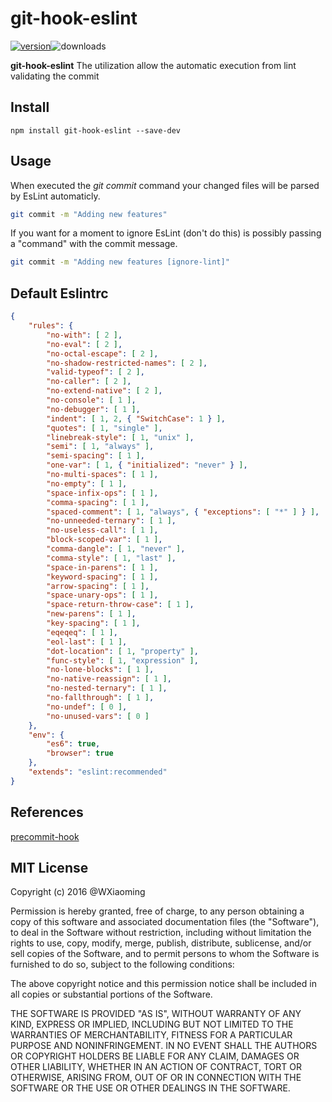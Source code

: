 # git-hook-eslint

[![version](https://img.shields.io/github/release/GuilhermeEsteves/git-hook-eslint.svg?style=flat-square)](https://github.com/GuilhermeEsteves/git-hook-eslint/releases)![downloads](https://img.shields.io/github/downloads/GuilhermeEsteves/git-hook-eslint/total.svg?style=flat-square)

**git-hook-eslint** The utilization allow the automatic execution from lint validating the commit

## Install

`npm install git-hook-eslint --save-dev`

## Usage

When executed the *git commit* command your changed files will be parsed by EsLint automaticly.

```bash
git commit -m "Adding new features"
```

If you want for a moment to ignore EsLint (don't do this) is possibly passing a "command" with the commit message.

```bash
git commit -m "Adding new features [ignore-lint]"
```

## Default Eslintrc

```json
{
    "rules": {
        "no-with": [ 2 ],
        "no-eval": [ 2 ],
        "no-octal-escape": [ 2 ],
        "no-shadow-restricted-names": [ 2 ],
        "valid-typeof": [ 2 ],
        "no-caller": [ 2 ],
        "no-extend-native": [ 2 ],
        "no-console": [ 1 ],
        "no-debugger": [ 1 ],
        "indent": [ 1, 2, { "SwitchCase": 1 } ],
        "quotes": [ 1, "single" ],
        "linebreak-style": [ 1, "unix" ],
        "semi": [ 1, "always" ],
        "semi-spacing": [ 1 ],
        "one-var": [ 1, { "initialized": "never" } ],
        "no-multi-spaces": [ 1 ],
        "no-empty": [ 1 ],
        "space-infix-ops": [ 1 ],
        "comma-spacing": [ 1 ],
        "spaced-comment": [ 1, "always", { "exceptions": [ "*" ] } ],
        "no-unneeded-ternary": [ 1 ],
        "no-useless-call": [ 1 ],
        "block-scoped-var": [ 1 ],
        "comma-dangle": [ 1, "never" ],
        "comma-style": [ 1, "last" ],
        "space-in-parens": [ 1 ],
        "keyword-spacing": [ 1 ],
        "arrow-spacing": [ 1 ],
        "space-unary-ops": [ 1 ],
        "space-return-throw-case": [ 1 ],
        "new-parens": [ 1 ],
        "key-spacing": [ 1 ],
        "eqeqeq": [ 1 ],
        "eol-last": [ 1 ],
        "dot-location": [ 1, "property" ],
        "func-style": [ 1, "expression" ],
        "no-lone-blocks": [ 1 ],
        "no-native-reassign": [ 1 ],
        "no-nested-ternary": [ 1 ],
        "no-fallthrough": [ 1 ],
        "no-undef": [ 0 ],
        "no-unused-vars": [ 0 ]
    },
    "env": {
        "es6": true,
        "browser": true
    },
    "extends": "eslint:recommended"
}
```
## References
[precommit-hook](https://github.com/jhurliman/precommit-hook "jhurliman")

## MIT License

Copyright (c) 2016 @WXiaoming

Permission is hereby granted, free of charge, to any person obtaining a copy of this software and associated documentation files (the "Software"), to deal in the Software without restriction, including without limitation the rights to use, copy, modify, merge, publish, distribute, sublicense, and/or sell copies of the Software, and to permit persons to whom the Software is furnished to do so, subject to the following conditions:

The above copyright notice and this permission notice shall be included in all copies or substantial portions of the Software.

THE SOFTWARE IS PROVIDED "AS IS", WITHOUT WARRANTY OF ANY KIND, EXPRESS OR IMPLIED, INCLUDING BUT NOT LIMITED TO THE WARRANTIES OF MERCHANTABILITY, FITNESS FOR A PARTICULAR PURPOSE AND NONINFRINGEMENT. IN NO EVENT SHALL THE AUTHORS OR COPYRIGHT HOLDERS BE LIABLE FOR ANY CLAIM, DAMAGES OR OTHER LIABILITY, WHETHER IN AN ACTION OF CONTRACT, TORT OR OTHERWISE, ARISING FROM, OUT OF OR IN CONNECTION WITH THE SOFTWARE OR THE USE OR OTHER DEALINGS IN THE SOFTWARE.